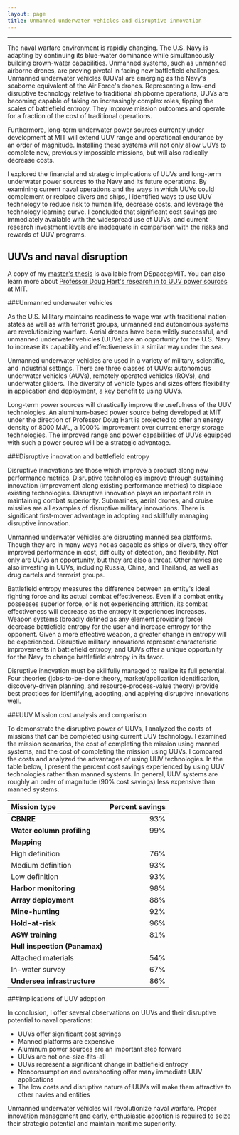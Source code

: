 ```yaml
---
layout: page
title: Unmanned underwater vehicles and disruptive innovation
---
```


***

The naval warfare environment is rapidly changing. The U.S. Navy is adapting by continuing its blue-water dominance while simultaneously building brown-water capabilities. Unmanned systems, such as unmanned airborne drones, are proving pivotal in facing new battlefield challenges. Unmanned underwater vehicles (UUVs) are emerging as the Navy's seaborne equivalent of the Air Force's drones. Representing a low-end disruptive technology relative to traditional shipborne operations, UUVs are becoming capable of taking on increasingly complex roles, tipping the scales of battlefield entropy. They improve mission outcomes and operate for a fraction of the cost of traditional operations.

Furthermore, long-term underwater power sources currently under development at MIT will extend UUV range and operational endurance by an order of magnitude. Installing these systems will not only allow UUVs to complete new, previously impossible missions, but will also radically decrease costs.

I explored the financial and strategic implications of UUVs and long-term underwater power sources to the Navy and its future operations. By examining current naval operations and the ways in which UUVs could complement or replace divers and ships, I identified ways to use UUV technology to reduce risk to human life, decrease costs, and leverage the technology learning curve. I concluded that significant cost savings are immediately available with the widespread use of UUVs, and current research investment levels are inadequate in comparison with the risks and rewards of UUV programs.

## UUVs and naval disruption

A copy of my [master's thesis](https://dspace.mit.edu/bitstream/handle/1721.1/87959/880676433-MIT.pdf?sequence=2) is available from DSpace@MIT. You can also learn more about [Professor Doug Hart's research in to UUV power sources](https://www.ll.mit.edu/news/NovelUUV.html) at MIT.

###Unmanned underwater vehicles

As the U.S. Military maintains readiness to wage war with traditional nation-states as well as with terrorist groups, unmanned and autonomous systems are revolutionizing warfare. Aerial drones have been wildly successful, and unmanned underwater vehicles (UUVs) are an opportunity for the U.S. Navy to increase its capability and effectiveness in a similar way under the sea.

Unmanned underwater vehicles are used in a variety of military, scientific, and industrial settings. There are three classes of UUVs: autonomous underwater vehicles (AUVs), remotely operated vehicles (ROVs), and underwater gliders. The diversity of vehicle types and sizes offers flexibility in application and deployment, a key benefit to using UUVs.

Long-term power sources will drastically improve the usefulness of the UUV technologies. An aluminum-based power source being developed at MIT under the direction of Professor Doug Hart is projected to offer an energy density of 8000 MJ/L, a 1000% improvement over current energy storage technologies. The improved range and power capabilities of UUVs equipped with such a power source will be a strategic advantage.

###Disruptive innovation and battlefield entropy

Disruptive innovations are those which improve a product along new performance metrics. Disruptive technologies improve through sustaining innovation (improvement along existing performance metrics) to displace existing technologies. Disruptive innovation plays an important role in maintaining combat superiority. Submarines, aerial drones, and cruise missiles are all examples of disruptive military innovations. There is significant first-mover advantage in adopting and skillfully managing disruptive innovation.

Unmanned underwater vehicles are disrupting manned sea platforms. Though they are in many ways not as capable as ships or divers, they offer improved performance in cost, difficulty of detection, and flexibility. Not only are UUVs an opportunity, but they are also a threat. Other navies are also investing in UUVs, including Russia, China, and Thailand, as well as drug cartels and terrorist groups.

Battlefield entropy measures the difference between an entity's ideal fighting force and its actual combat effectiveness. Even if a combat entity possesses superior force, or is not experiencing attrition, its combat effectiveness will decrease as the entropy it experiences increases. Weapon systems (broadly defined as any element providing force) decrease battlefield entropy for the user and increase entropy for the opponent. Given a more effective weapon, a greater change in entropy will be experienced. Disruptive military innovations represent characteristic improvements in battlefield entropy, and UUVs offer a unique opportunity for the Navy to change battlefield entropy in its favor.

Disruptive innovation must be skillfully managed to realize its full potential. Four theories (jobs-to-be-done theory, market/application identification, discovery-driven planning, and resource-process-value theory) provide best practices for identifying, adopting, and applying disruptive innovations well.

###UUV Mission cost analysis and comparison

To demonstrate the disruptive power of UUVs, I analyzed the costs of missions that can be completed using current UUV technology. I examined the mission scenarios, the cost of completing the mission using manned systems, and the cost of completing the mission using UUVs. I compared the costs and analyzed the advantages of using UUV technologies. In the table below, I present the percent cost savings experienced by using UUV technologies rather than manned systems. In general, UUV systems are roughly an order of magnitude (90% cost savings) less expensive than manned systems.

Mission type | Percent savings
:--- | ---:
**CBNRE** | 93%
**Water column profiling** | 99%
**Mapping** |
  High definition | 76%
  Medium definition | 93%
  Low definition | 93%
**Harbor monitoring** | 98%
**Array deployment** | 88%
**Mine-hunting** | 92%
**Hold-at-risk** | 96%
**ASW training** | 81%
**Hull inspection (Panamax)** |  
  Attached materials | 54%
  In-water survey | 67%
**Undersea infrastructure** | 86%

###Implications of UUV adoption

In conclusion, I offer several observations on UUVs and their disruptive potential to naval operations:

+ UUVs offer significant cost savings
+ Manned platforms are expensive
+ Aluminum power sources are an important step forward
+ UUVs are not one-size-fits-all
+ UUVs represent a significant change in battlefield entropy
+ Nonconsumption and overshooting offer many immediate UUV applications
+ The low costs and disruptive nature of UUVs will make them attractive to other navies and entities

Unmanned underwater vehicles will revolutionize naval warfare. Proper innovation management and early, enthusiastic adoption is required to seize their strategic potential and maintain maritime superiority.
